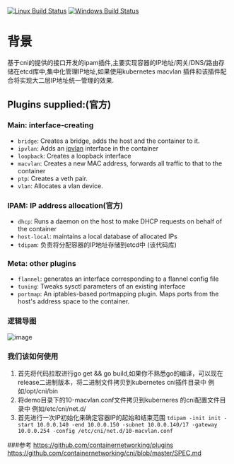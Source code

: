 [![Linux Build Status](https://travis-ci.org/containernetworking/plugins.svg?branch=master)](https://travis-ci.org/containernetworking/plugins)
[![Windows Build Status](https://ci.appveyor.com/api/projects/status/kcuubx0chr76ev86/branch/master?svg=true)](https://ci.appveyor.com/project/cni-bot/plugins/branch/master)

# 背景
基于cni的提供的接口开发的ipam插件,主要实现容器的IP地址/网关/DNS/路由存储在etcd库中,集中化管理IP地址,如果使用kubernetes macvlan 插件和该插件配合将实现大二层IP地址统一管理的效果.

## Plugins supplied:(官方)
### Main: interface-creating
* `bridge`: Creates a bridge, adds the host and the container to it.
* `ipvlan`: Adds an [ipvlan](https://www.kernel.org/doc/Documentation/networking/ipvlan.txt) interface in the container
* `loopback`: Creates a loopback interface
* `macvlan`: Creates a new MAC address, forwards all traffic to that to the container
* `ptp`: Creates a veth pair.
* `vlan`: Allocates a vlan device.


### IPAM: IP address allocation(官方)
* `dhcp`: Runs a daemon on the host to make DHCP requests on behalf of the container
* `host-local`: maintains a local database of allocated IPs
* `tdipam`: 负责将分配容器的IP地址存储到etcd中 (该代码库)

### Meta: other plugins
* `flannel`: generates an interface corresponding to a flannel config file
* `tuning`: Tweaks sysctl parameters of an existing interface
* `portmap`: An iptables-based portmapping plugin. Maps ports from the host's address space to the container.

### 逻辑导图
![image](https://github.com/TalkingData/hummingbird/blob/master/tdipam.png)


### 我们该如何使用

1. 首先将代码拉取进行go get && go build,如果你不熟悉go的编译，可以现在release二进制版本，将二进制文件拷贝到kubernetes cni插件目录中 例如/opt/cni/bin
2. 将demo目录下的10-macvlan.conf文件拷贝到kuberneres 的cni配置文件目录中 例如/etc/cni/net.d/
3. 首先进行一次IP初始化来确定容器IP的起始和结束范围
`tdipam -init init -start 10.0.0.140 -end 10.0.0.150 -subnet 10.0.0.140/17 -gateway 10.0.0.254 -config /etc/cni/net.d/10-macvlan.conf `


###参考
https://github.com/containernetworking/plugins
https://github.com/containernetworking/cni/blob/master/SPEC.md